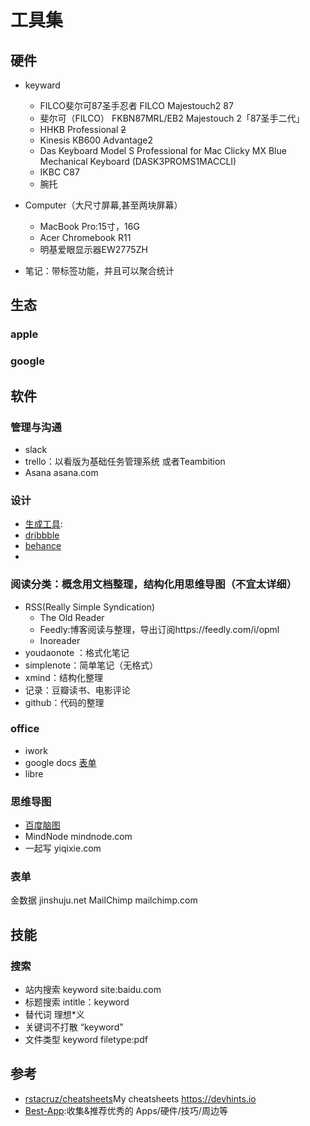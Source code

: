 # 工具集

## 硬件

- keyward
  - FILCO斐尔可87圣手忍者 FILCO Majestouch2 87
  - 斐尔可（FILCO） FKBN87MRL/EB2 Majestouch 2「87圣手二代」
  - HHKB Professional ~~2~~
  - Kinesis KB600 Advantage2
  - Das Keyboard Model S Professional for Mac Clicky MX Blue Mechanical Keyboard (DASK3PROMS1MACCLI)
  - IKBC C87
  - 腕托
- Computer（大尺寸屏幕,甚至两块屏幕）
  - MacBook Pro:15寸，16G
  - Acer Chromebook R11
  - 明基爱眼显示器EW2775ZH

- 笔记：带标签功能，并且可以聚合统计

##  生态

### apple

### google

## 软件

### 管理与沟通

* slack
* trello：以看版为基础任务管理系统 或者Teambition
* Asana asana.com

### 设计

* [生成工具](https://www.canva.com/):
* [dribbble](https://dribbble.com/)
* [behance](https://www.behance.net/)
* [](https://uirush.com/)

### 阅读分类：概念用文档整理，结构化用思维导图（不宜太详细）

* RSS(Really Simple Syndication)
  - The Old Reader
  - Feedly:博客阅读与整理，导出订阅https://feedly.com/i/opml
  - Inoreader
* youdaonote ：格式化笔记
* simplenote：简单笔记（无格式）
* xmind：结构化整理
* 记录：豆瓣读书、电影评论
* github：代码的整理

### office

- iwork
- google docs [表单](https://docs.google.com/forms/u/0/)
- libre

### 思维导图

* [百度脑图](https://naotu.baidu.com)
* MindNode mindnode.com
* 一起写 yiqixie.com

### 表单

金数据 jinshuju.net
MailChimp mailchimp.com

## 技能

### 搜索

* 站内搜索 keyword site:baidu.com
* 标题搜索 intitle：keyword
* 替代词 理想*义
* 关键词不打散 “keyword”
* 文件类型 keyword filetype:pdf

## 参考

* [rstacruz/cheatsheets](https://github.com/rstacruz/cheatsheets)My cheatsheets https://devhints.io
* [Best-App](https://github.com/hzlzh/Best-App):收集&推荐优秀的 Apps/硬件/技巧/周边等
